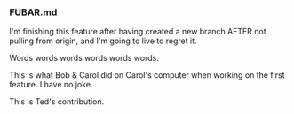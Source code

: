 ### FUBAR.md
I'm finishing this feature after having created a new branch AFTER not pulling from origin, and I'm going to live to regret it.

Words words words words words words.


This is what Bob & Carol did on Carol's computer when working on the first feature. I have no joke. 

This is Ted's contribution.


